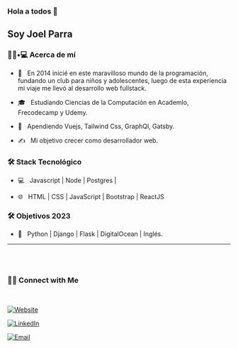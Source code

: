 ### Hola a todos 👋<h2>Soy Joel Parra</h2>



<h3> 👨🏻•💻 Acerca de mí </h3>



- 🤔 &nbsp; En 2014 inicié en este maravilloso mundo de la programación, fundando un club para niños y adolescentes, luego de esta experiencia mi viaje me llevó al desarrollo web fullstack.

- 🎓 &nbsp; Estudiando Ciencias de la Computación en Academlo, Frecodecamp y Udemy.

- 🌱 &nbsp; Apendiendo  Vuejs, Tailwind Css, GraphQl, Gatsby.

- ✍️ &nbsp; Mi objetivo crecer como desarrollador web.



<h3>🛠 Stack Tecnológico </h3>

- 💻 &nbsp; Javascript | Node | Postgres | 

- 🌐 &nbsp; HTML | CSS | JavaScript | Bootstrap | ReactJS 

<h3>🛠 Objetivos 2023</h3>

- 🔧 &nbsp; Python | Django | Flask | DigitalOcean | Inglés.

<hr>

<br/><br/>

<h3> 🤝🏻 Connect with Me </h3>

<br>



<p align="center">

<a href="https://portafoliodevjph.netlify.app/"><img alt="Website" src=""></a>

<a href="https://www.linkedin.com/in/joel-parra-hern%C3%A1ndez-4b1ba315/"><img alt="LinkedIn" src=""></a>

<a href="joeldevjobs"><img alt="Email" src=""></a>

</p>



<!---
joelramonph/joelramonph is a ✨ special ✨ repository because its `README.md` (this file) appears on your GitHub profile.
You can click the Preview link to take a look at your changes.
--->
